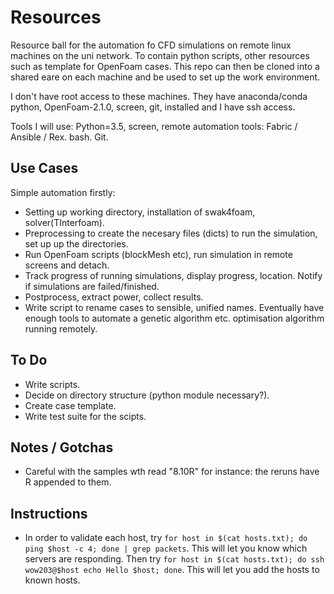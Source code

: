 # Resources

Resource ball for the automation fo CFD simulations on remote linux machines on the uni network. To contain python scripts, other resources such as template for OpenFoam cases. This repo can then be cloned into a shared eare on each machine and be used to set up the work environment.

I don't have root access to these machines. They have anaconda/conda python, OpenFoam-2.1.0, screen, git, installed and I have ssh access.

Tools I will use: Python=3.5, screen, remote automation tools: Fabric / Ansible / Rex. bash. Git.

## Use Cases

Simple automation firstly:
 - Setting up working directory, installation of swak4foam, solver(TInterfoam).
 - Preprocessing to create the necesary files (dicts) to run the simulation, set up up the directories.
 - Run OpenFoam scripts (blockMesh etc), run simulation in remote screens and detach.
 - Track progress of running simulations, display progress, location. Notify if simulations are failed/finished.
 - Postprocess, extract power, collect results.
 - Write script to rename cases to sensible, unified names.
Eventually have enough tools to automate a genetic algorithm etc. optimisation algorithm running remotely.

## To Do

 - Write scripts.
 - Decide on directory structure (python module necessary?).
 - Create case template.
 - Write test suite for the scipts.

## Notes / Gotchas
 - Careful with the samples wth read "8.10R" for instance: the reruns have R appended to them.

## Instructions
 - In order to validate each host, try ```for host in $(cat hosts.txt); do ping $host -c 4; done | grep packets```. This will let you know which servers are responding. Then try ```for host in $(cat hosts.txt); do ssh wow203@$host echo Hello $host; done```. This will let you add the hosts to known hosts.



